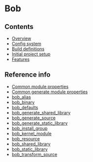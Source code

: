Bob
===

## Contents
- [Overview](overview.md)
- [Config system](config_system.md)
- [Build definitions](build_defs.md)
- [Initial project setup](project_setup.md)
- [Features](features.md)

## Reference info
- [Common module properties](module_types/common_module_properties.md)
- [Common generate module properties](module_types/common_generate_module_properties.md)
- [bob_alias](module_types/bob_alias.md)
- [bob_binary](module_types/bob_binary.md)
- [bob_defaults](module_types/bob_defaults.md)
- [bob_generate_shared_library](module_types/bob_generate_library.md)
- [bob_generate_source](module_types/bob_generate_source.md)
- [bob_generate_static_library](module_types/bob_generate_library.md)
- [bob_install_group](module_types/bob_install_group.md)
- [bob_kernel_module](module_types/bob_kernel_module.md)
- [bob_resource](module_types/bob_resource.md)
- [bob_shared_library](module_types/bob_shared_library.md)
- [bob_static_library](module_types/bob_static_library.md)
- [bob_transform_source](module_types/bob_transform_source.md)
